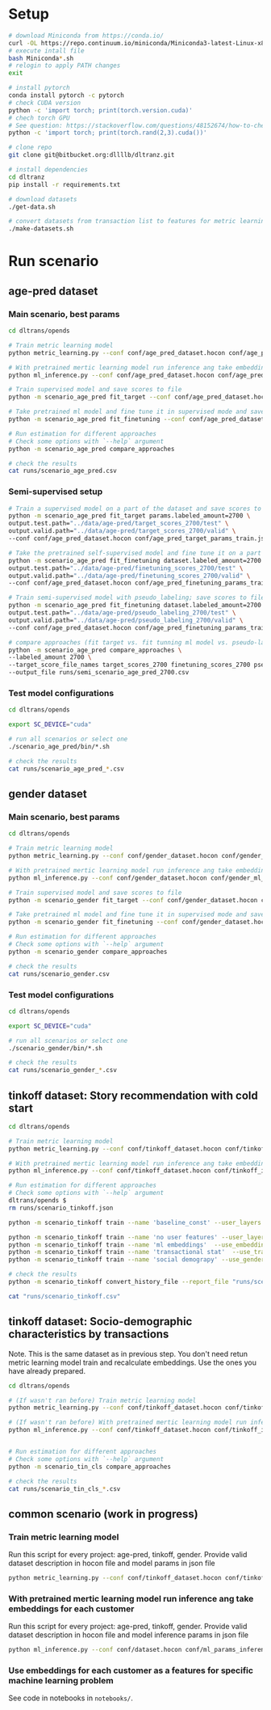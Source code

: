 # Setup

```sh
# download Miniconda from https://conda.io/
curl -OL https://repo.continuum.io/miniconda/Miniconda3-latest-Linux-x86_64.sh
# execute intall file
bash Miniconda*.sh
# relogin to apply PATH changes
exit

# install pytorch
conda install pytorch -c pytorch
# check CUDA version
python -c 'import torch; print(torch.version.cuda)'
# chech torch GPU
# See question: https://stackoverflow.com/questions/48152674/how-to-check-if-pytorch-is-using-the-gpu
python -c 'import torch; print(torch.rand(2,3).cuda())'

# clone repo
git clone git@bitbucket.org:dllllb/dltranz.git

# install dependencies
cd dltranz
pip install -r requirements.txt

# download datasets
./get-data.sh

# convert datasets from transaction list to features for metric learning
./make-datasets.sh
```

# Run scenario

## age-pred dataset
### Main scenario, best params

```sh
cd dltrans/opends

# Train metric learning model
python metric_learning.py --conf conf/age_pred_dataset.hocon conf/age_pred_ml_params_train.json

# With pretrained mertic learning model run inference ang take embeddings for each customer
python ml_inference.py --conf conf/age_pred_dataset.hocon conf/age_pred_ml_params_inference.json

# Train supervised model and save scores to file
python -m scenario_age_pred fit_target --conf conf/age_pred_dataset.hocon conf/age_pred_target_params_train.json

# Take pretrained ml model and fine tune it in supervised mode and save scores to file
python -m scenario_age_pred fit_finetuning --conf conf/age_pred_dataset.hocon conf/age_pred_finetuning_params_train.json

# Run estimation for different approaches
# Check some options with `--help` argument
python -m scenario_age_pred compare_approaches

# check the results
cat runs/scenario_age_pred.csv
```

### Semi-supervised setup
```sh
# Train a supervised model on a part of the dataset and save scores to file
python -m scenario_age_pred fit_target params.labeled_amount=2700 \
output.test.path="../data/age-pred/target_scores_2700/test" \
output.valid.path="../data/age-pred/target_scores_2700/valid" \
--conf conf/age_pred_dataset.hocon conf/age_pred_target_params_train.json

# Take the pretrained self-supervised model and fine tune it on a part of the dataset in supervised mode; save scores to file
python -m scenario_age_pred fit_finetuning dataset.labeled_amount=2700 \
output.test.path="../data/age-pred/finetuning_scores_2700/test" \
output.valid.path="../data/age-pred/finetuning_scores_2700/valid" \
--conf conf/age_pred_dataset.hocon conf/age_pred_finetuning_params_train.json

# Train semi-supervised model with pseudo_labeling; save scores to file
python -m scenario_age_pred fit_finetuning dataset.labeled_amount=2700 \
output.test.path="../data/age-pred/pseudo_labeling_2700/test" \
output.valid.path="../data/age-pred/pseudo_labeling_2700/valid" \
--conf conf/age_pred_dataset.hocon conf/age_pred_finetuning_params_train.json

# compare approaches (fit target vs. fit tunning ml model vs. pseudo-labeling vs. ml embeddings vs. baseline(GBDT))
python -m scenario_age_pred compare_approaches \
--labeled_amount 2700 \
--target_score_file_names target_scores_2700 finetuning_scores_2700 pseudo_labeling_2700 \
--output_file runs/semi_scenario_age_pred_2700.csv

```

### Test model configurations
```sh
cd dltrans/opends

export SC_DEVICE="cuda"

# run all scenarios or select one
./scenario_age_pred/bin/*.sh

# check the results
cat runs/scenario_age_pred_*.csv

```


## gender dataset
### Main scenario, best params

```sh
cd dltrans/opends

# Train metric learning model
python metric_learning.py --conf conf/gender_dataset.hocon conf/gender_ml_params_train.json

# With pretrained mertic learning model run inference ang take embeddings for each customer
python ml_inference.py --conf conf/gender_dataset.hocon conf/gender_ml_params_inference.json

# Train supervised model and save scores to file
python -m scenario_gender fit_target --conf conf/gender_dataset.hocon conf/gender_target_params_train.json

# Take pretrained ml model and fine tune it in supervised mode and save scores to file
python -m scenario_gender fit_finetuning --conf conf/gender_dataset.hocon conf/gender_finetuning_params_train.json

# Run estimation for different approaches
# Check some options with `--help` argument
python -m scenario_gender compare_approaches

# check the results
cat runs/scenario_gender.csv
```

### Test model configurations

```sh
cd dltrans/opends

export SC_DEVICE="cuda"

# run all scenarios or select one
./scenario_gender/bin/*.sh

# check the results
cat runs/scenario_gender_*.csv
```

## tinkoff dataset: Story recommendation with cold start

```sh
cd dltrans/opends

# Train metric learning model
python metric_learning.py --conf conf/tinkoff_dataset.hocon conf/tinkoff_train_params.json

# With pretrained mertic learning model run inference ang take embeddings for each customer
python ml_inference.py --conf conf/tinkoff_dataset.hocon conf/tinkoff_inference_params.json

# Run estimation for different approaches
# Check some options with `--help` argument
dltrans/opends $ 
rm runs/scenario_tinkoff.json

python -m scenario_tinkoff train --name 'baseline_const' --user_layers 1 --item_layers 1 --max_epoch 2

python -m scenario_tinkoff train --name 'no user features' --user_layers 1 --item_layers E
python -m scenario_tinkoff train --name 'ml embeddings'  --use_embeddings --user_layers 1T --item_layers E1
python -m scenario_tinkoff train --name 'transactional stat'  --use_trans_common_features --use_trans_mcc_features --user_layers 1T --item_layers E1
python -m scenario_tinkoff train --name 'social demograpy' --use_gender --user_layers 1T --item_layers E1

# check the results
python -m scenario_tinkoff convert_history_file --report_file "runs/scenario_tinkoff.csv"

cat "runs/scenario_tinkoff.csv"
```

## tinkoff dataset: Socio-demographic characteristics by transactions
Note. This is the same dataset as in previous step.
You don't need retun metric learning model train and recalculate embeddings.
Use the ones you have already prepared.

```sh
cd dltrans/opends

# (If wasn't ran before) Train metric learning model
python metric_learning.py --conf conf/tinkoff_dataset.hocon conf/tinkoff_train_params.json

# (If wasn't ran before) With pretrained mertic learning model run inference ang take embeddings for each customer
python ml_inference.py --conf conf/tinkoff_dataset.hocon conf/tinkoff_inference_params.json


# Run estimation for different approaches
# Check some options with `--help` argument
python -m scenario_tin_cls compare_approaches

# check the results
cat runs/scenario_tin_cls_*.csv

```


## common scenario (work in progress)

### Train metric learning model

Run this script for every project: age-pred, tinkoff, gender.
Provide valid dataset description in hocon file and model params in json file

```sh
python metric_learning.py --conf conf/tinkoff_dataset.hocon conf/tinkoff_train_params.json
```

### With pretrained mertic learning model run inference ang take embeddings for each customer

Run this script for every project: age-pred, tinkoff, gender.
Provide valid dataset description in hocon file and model inference params in json file

```sh
python ml_inference.py --conf conf/dataset.hocon conf/ml_params_inference.json
```

### Use embeddings for each customer as a features for specific machine learning problem

See code in notebooks in `notebooks/`.
